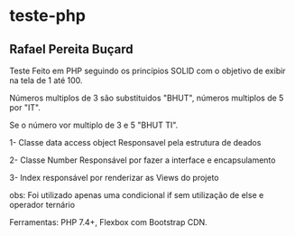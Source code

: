 # teste-php

## Rafael Pereita Buçard


Teste Feito em PHP seguindo os princípios SOLID com o objetivo de exibir na tela de 1 até 100.

Números multiplos de 3 são substituidos "BHUT", números multiplos de 5 por "IT".

Se o número vor multiplo de 3 e 5 "BHUT TI".

1-  Classe data access object Responsavel pela estrutura de deados 

2-  Classe Number Responsável por fazer a interface e encapsulamento 

3-  Index responsável por renderizar as Views do projeto 


obs: Foi utilizado apenas uma condicional if sem utilização de else e operador ternário 

Ferramentas: PHP 7.4+, Flexbox com Bootstrap CDN. 
